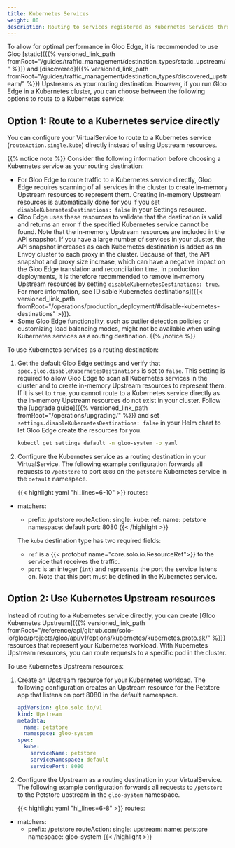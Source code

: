 ```yaml
---
title: Kubernetes Services
weight: 80
description: Routing to services registered as Kubernetes Services through the API
---
```


To allow for optimal performance in Gloo Edge, it is recommended to use Gloo [static]({{% versioned_link_path fromRoot="/guides/traffic_management/destination_types/static_upstream/" %}}) and [discovered]({{% versioned_link_path fromRoot="/guides/traffic_management/destination_types/discovered_upstream/" %}}) Upstreams as your routing destination. However, if you run Gloo Edge in a Kubernetes cluster, you can choose between the following options to route to a Kubernetes service: 

## Option 1: Route to a Kubernetes service directly

You can configure your VirtualService to route to a Kubernetes service (`routeAction.single.kube`) directly instead of using Upstream resources.

{{% notice note %}}
Consider the following information before choosing a Kubernetes service as your routing destination: 
- For Gloo Edge to route traffic to a Kubernetes service directly, Gloo Edge requires scanning of all services in the cluster to create in-memory Upstream resources to represent them. Creating in-memory Upstream resources is automatically done for you if you set `disableKubernetesDestinations: false` in your Settings resource. 
- Gloo Edge uses these resources to validate that the destination is valid and returns an error if the specified Kubernetes service cannot be found. Note that the in-memory Upstream resources are included in the API snapshot. If you have a large number of services in your cluster, the API snapshot increases as each Kubernetes destination is added as an Envoy cluster to each proxy in the cluster. Because of that, the API snapshot and proxy size increase, which can have a negative impact on the Gloo Edge translation and reconciliation time. In production deployments, it is therefore recommended to remove in-memory Upstream resources by setting `disableKubernetesDestinations: true`. For more information, see [Disable Kubernetes destinations]({{< versioned_link_path fromRoot="/operations/production_deployment/#disable-kubernetes-destinations" >}}). 
- Some Gloo Edge functionality, such as outlier detection policies or customizing load balancing modes, might not be available when using Kubernetes services as a routing destination. 
{{% /notice %}}

To use Kubernetes services as a routing destination: 

1. Get the default Gloo Edge settings and verify that `spec.gloo.disableKubernetesDestinations` is set to `false`. This setting is required to allow Gloo Edge to scan all Kubernetes services in the cluster and to create in-memory Upstream resources to represent them. If it is set to `true`, you cannot route to a Kubernetes service directly as the in-memory Upstream resources do not exist in your cluster. Follow the [upgrade guide]({{% versioned_link_path fromRoot="/operations/upgrading/" %}}) and set `settings.disableKubernetesDestinations: false` in your Helm chart to let Gloo Edge create the resources for you. 
   ```sh
   kubectl get settings default -n gloo-system -o yaml
   ```
2. Configure the Kubernetes service as a routing destination in your VirtualService. The following example configuration forwards all requests to `/petstore` to port `8080` on the `petstore` Kubernetes service in the `default` namespace.

   {{< highlight yaml "hl_lines=6-10" >}}
routes:
- matchers:
   - prefix: /petstore
  routeAction:
    single:
      kube:
        ref:
          name: petstore
          namespace: default
        port: 8080
   {{< /highlight >}}
  
   The `kube` destination type has two required fields:

   * `ref` is a {{< protobuf name="core.solo.io.ResourceRef">}} to the service that receives the traffic. 
   * `port` is an integer (`int`) and represents the port the service listens on. Note that this port must be defined in the Kubernetes service.
   

## Option 2: Use Kubernetes Upstream resources

Instead of routing to a Kubernetes service directly, you can create [Gloo Kubernetes Upstream]({{% versioned_link_path fromRoot="/reference/api/github.com/solo-io/gloo/projects/gloo/api/v1/options/kubernetes/kubernetes.proto.sk/" %}}) resources that represent your Kubernetes workload. With Kubernetes Upstream resources, you can route requests to a specific pod in the cluster. 

To use Kubernetes Upstream resources: 

1. Create an Upstream resource for your Kubernetes workload. The following configuration creates an Upstream resource for the Petstore app that listens on port 8080 in the default namespace. 
   ```yaml
   apiVersion: gloo.solo.io/v1
   kind: Upstream
   metadata:
     name: petstore
     namespace: gloo-system
   spec:
     kube:
       serviceName: petstore
       serviceNamespace: default
       servicePort: 8080
   ```
   
2. Configure the Upstream as a routing destination in your VirtualService. The following example configuration forwards all requests to `/petstore` to the Petstore upstream in the `gloo-system` namespace.

   {{< highlight yaml "hl_lines=6-8" >}}
routes:
- matchers:
   - prefix: /petstore
  routeAction:
    single:
      upstream:
        name: petstore
        namespace: gloo-system
   {{< /highlight >}}
